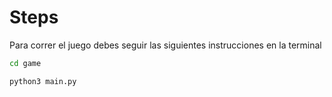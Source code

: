 # Steps

Para correr el juego debes seguir las siguientes instrucciones en la terminal
```sh
cd game
```
```sh
python3 main.py
```